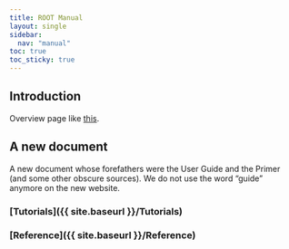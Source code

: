 ```yaml
---
title: ROOT Manual
layout: single
sidebar:
  nav: "manual"
toc: true
toc_sticky: true
---
```


## Introduction
Overview page like [this](https://mmistakes.github.io/minimal-mistakes/docs/quick-start-guide/).

## A new document
A new document whose forefathers were the User Guide and the Primer (and some other obscure sources).
We do not use the word “guide” anymore on the new website.

### [Tutorials]({{ site.baseurl }}/Tutorials)

### [Reference]({{ site.baseurl }}/Reference)
